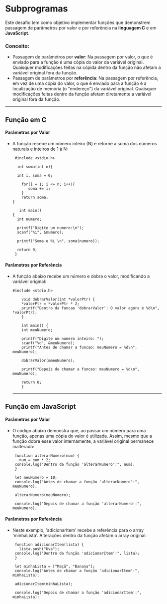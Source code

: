 # Subprogramas
Este desafio tem como objetivo implementar funções que demonstrem passagem de parâmetros por valor e por referência na **linguagem C** e em **JavaScript**.

### Conceito:
- Passagem de parâmetros por **valor**: Na passagem por valor, o que é enviado para a função é uma cópia do valor da variável original. Quaisquer modificações feitas na cópida dentro da função não afetam a variável original fora da função.
- Passagem de parâmetros por **referência**: Na passagem por referência, em vez de uma cópia do valor, o que é enviado para a função é a localização de memória (o "endereço") da variável original. Quaisquer modificações feitas dentro da função afetam diretamente a variável original fora da função.

---

## Função em C 

#### Parâmetros por Valor
- A função recebe um número inteiro (N) e retorne a soma dos números naturais e inteiros de 1 à N:

       #include <stdio.h>

        int soma(int n){

        int i, soma = 0;

          for(i = 1; i <= n; i++){
             soma += i;
          }
          return soma;
      }

         int main()
      {
        int numero;

        printf("Digite um numero:\n");
        scanf("%i", &numero);

        printf("Soma e %i \n", soma(numero));

        return 0;
       }

#### Parâmetros por Referência
- A função abaixo recebe um número e dobra o valor, modificando a variável original:

      #include <stdio.h>

          void dobrarValor(int *valorPtr) {
          *valorPtr = *valorPtr * 2;
          printf("Dentro da funcao 'dobrarValor': O valor agora é %d\n", *valorPtr);
          }

          int main() {
          int meuNumero; 

          printf("Digite um numero inteiro: "); 
          scanf("%d", &meuNumero); 
          printf("Antes de chamar a funcao: meuNumero = %d\n", meuNumero);

          dobrarValor(&meuNumero); 

          printf("Depois de chamar a funcao: meuNumero = %d\n", meuNumero);

          return 0;
          }

  ---
## Função em JavaScript
  
#### Parâmetros por Valor
  - O código abaixo demonstra que, ao passar um número para uma função, apenas uma cópia do valor é utilizada. Assim, mesmo que a função dobre esse valor internamente, a variável original permanece inalterada:

         function alterarNumero(num) {
           num = num * 2; 
         console.log("Dentro da função 'alterarNumero':", num);
         }

         let meuNumero = 10;
         console.log("Antes de chamar a função 'alterarNumero':", meuNumero);

         alterarNumero(meuNumero);

         console.log("Depois de chamar a função 'alterarNumero':", meuNumero);

#### Parâmetros por Referência
- Neste exemplo, 'adicionarItem' recebe a referência para o array 'minhaLista'. Alterações dentro da função afetam o array original:

       function adicionarItem(lista) {
         lista.push("Uva"); 
       console.log("Dentro da função 'adicionarItem':", lista); 
       }

       let minhaLista = ["Maçã", "Banana"];
       console.log("Antes de chamar a função 'adicionarItem':", minhaLista); 

       adicionarItem(minhaLista); 

       console.log("Depois de chamar a função 'adicionarItem':", minhaLista); 
